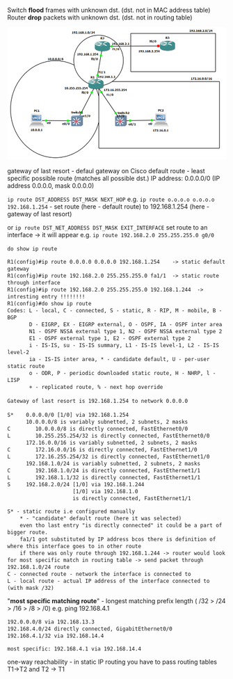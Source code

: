 Switch **flood** frames with unknown dst. (dst. not in MAC address table)
Router **drop** packets with unknown dst. (dst. not in routing table)

![ip route](./img/ip_route.png)

gateway of last resort - defaul gateway on Cisco
default route - least specific possible route (matches all possible dst.)
	IP address:
	0.0.0.0/0 (IP address 0.0.0.0, mask 0.0.0.0)

`ip route DST_ADDRESS DST_MASK NEXT_HOP`
e.g. `ip route o.o.o.o o.o.o.o 192.168.1.254` - set route (here - default route) to 192.168.1.254 (here - gateway of last resort)

or `ip route DST_NET_ADDRESS DST_MASK EXIT_INTERFACE` set route to an interface -> it will appear
e.g. `ip route 192.168.2.0 255.255.255.0 g0/0`

`do show ip route`
```
R1(config)#ip route 0.0.0.0 0.0.0.0 192.168.1.254    -> static default gateway
R1(config)#ip route 192.168.2.0 255.255.255.0 fa1/1  -> static route through interface
R1(config)#ip route 192.168.2.0 255.255.255.0 192.168.1.244  -> intresting entry !!!!!!!!
R1(config)#do show ip route
Codes: L - local, C - connected, S - static, R - RIP, M - mobile, B - BGP
       D - EIGRP, EX - EIGRP external, O - OSPF, IA - OSPF inter area
       N1 - OSPF NSSA external type 1, N2 - OSPF NSSA external type 2
       E1 - OSPF external type 1, E2 - OSPF external type 2
       i - IS-IS, su - IS-IS summary, L1 - IS-IS level-1, L2 - IS-IS level-2
       ia - IS-IS inter area, * - candidate default, U - per-user static route
       o - ODR, P - periodic downloaded static route, H - NHRP, l - LISP
       + - replicated route, % - next hop override

Gateway of last resort is 192.168.1.254 to network 0.0.0.0

S*    0.0.0.0/0 [1/0] via 192.168.1.254
      10.0.0.0/8 is variably subnetted, 2 subnets, 2 masks
C        10.0.0.0/8 is directly connected, FastEthernet0/0
L        10.255.255.254/32 is directly connected, FastEthernet0/0
      172.16.0.0/16 is variably subnetted, 2 subnets, 2 masks
C        172.16.0.0/16 is directly connected, FastEthernet1/0
L        172.16.255.254/32 is directly connected, FastEthernet1/0
      192.168.1.0/24 is variably subnetted, 2 subnets, 2 masks
C        192.168.1.0/24 is directly connected, FastEthernet1/1
L        192.168.1.1/32 is directly connected, FastEthernet1/1
S     192.168.2.0/24 [1/0] via 192.168.1.244
                     [1/0] via 192.168.1.0
                     is directly connected, FastEthernet1/1

```
	S* - static route i.e configured manually
		* - "candidate" default route (here it was selected)
		even tho last entry "is directly connected" it could be a part of bigger route.
		fa1/1 got substituted by IP address bcos there is definition of where this interface goes to in other route
		if there was only route through 192.168.1.244 -> router would look for most specific match in routing table -> send packet through 192.168.1.0/24 route
	C - connected route - network the interface is connected to
	L - local route - actual IP address of the interface connected to (with mask /32)

"**most specific matching route**" - longest matching prefix length ( /32 > /24 > /16 > /8 > /0)
	e.g. ping 192.168.4.1
```
192.0.0.0/8 via 192.168.13.3
192.168.4.0/24 directly connected, GigabitEthernet0/0
192.168.4.1/32 via 192.168.14.4
```
	most specific: 192.168.4.1 via 192.168.14.4

one-way reachability - in static IP routing you have to pass routing tables T1->T2 and T2 -> T1
